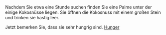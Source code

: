 Nachdem Sie etwa eine Stunde suchen finden Sie eine Palme unter der einige Kokosnüsse liegen.
Sie öffnen die Kokosnuss mit einem großen Stein und trinken sie hastig leer.

Jetzt bemerken Sie, dass sie sehr hungrig sind. [Hunger](../hunger/hunger.md)